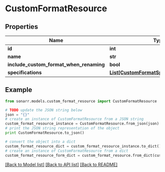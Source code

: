 # CustomFormatResource


## Properties

Name | Type | Description | Notes
------------ | ------------- | ------------- | -------------
**id** | **int** |  | [optional] 
**name** | **str** |  | [optional] 
**include_custom_format_when_renaming** | **bool** |  | [optional] 
**specifications** | [**List[CustomFormatSpecificationSchema]**](CustomFormatSpecificationSchema.md) |  | [optional] 

## Example

```python
from sonarr.models.custom_format_resource import CustomFormatResource

# TODO update the JSON string below
json = "{}"
# create an instance of CustomFormatResource from a JSON string
custom_format_resource_instance = CustomFormatResource.from_json(json)
# print the JSON string representation of the object
print CustomFormatResource.to_json()

# convert the object into a dict
custom_format_resource_dict = custom_format_resource_instance.to_dict()
# create an instance of CustomFormatResource from a dict
custom_format_resource_form_dict = custom_format_resource.from_dict(custom_format_resource_dict)
```
[[Back to Model list]](../README.md#documentation-for-models) [[Back to API list]](../README.md#documentation-for-api-endpoints) [[Back to README]](../README.md)


